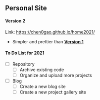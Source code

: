 ## Personal Site

#### Version 2
Link: https://chen0gao.github.io/home2021/
* Simpler and prettier than <b>[Version 1](https://github.com/chen0gao/site)</b>

#### To Do List for 2021
- [ ] Repository
    - [ ] Archive existing code
    - [ ] Organize and upload more projects
- [ ] Blog
    - [ ] Create a new blog site
    - [ ] Create a new project gallery site
